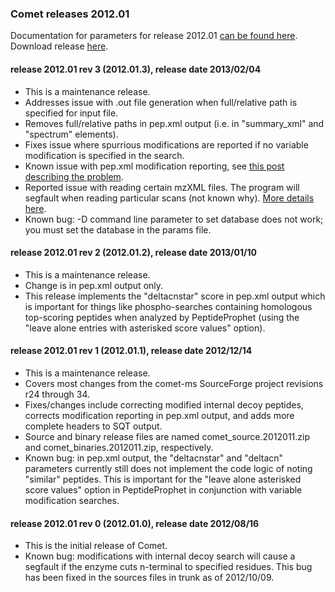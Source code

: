 ### Comet releases 2012.01

Documentation for parameters for release 2012.01 [can be found
here](/Comet/parameters/parameters_201201/).
Download release [here](https://sourceforge.net/projects/comet-ms/files/).

#### release 2012.01 rev 3 (2012.01.3), release date 2013/02/04
- This is a maintenance release.
- Addresses issue with .out file generation when full/relative path is
specified for input file.
- Removes full/relative paths in pep.xml output (i.e. in "summary_xml" and
"spectrum" elements).
- Fixes issue where spurrious modifications are reported if no variable
modification is specified in the search.
- Known issue with pep.xml modification reporting, see
[this post describing the problem](https://groups.google.com/forum/#!topic/comet-ms/KrbM57S050M).
- Reported issue with reading certain mzXML files. The program will segfault
when reading particular scans (not known why).
[More details here](https://groups.google.com/forum/#!topic/comet-ms/aHb_cP_5bXw).
- Known bug: -D command line parameter to set database does not work; you must
set the database in the params file.

#### release 2012.01 rev 2 (2012.01.2), release date 2013/01/10
- This is a maintenance release.
- Change is in pep.xml output only.
- This release implements the "deltacnstar" score in pep.xml output which is
important for things like phospho-searches containing homologous top-scoring
peptides when analyzed by PeptideProphet (using the "leave alone entries with
asterisked score values" option).

#### release 2012.01 rev 1 (2012.01.1), release date 2012/12/14
- This is a maintenance release.
- Covers most changes from the comet-ms SourceForge project revisions r24
through 34.
- Fixes/changes include correcting modified internal decoy peptides, corrects
modification reporting in pep.xml output, and adds more complete headers to SQT
output.
- Source and binary release files are named comet_source.2012011.zip and
comet_binaries.2012011.zip, respectively.
- Known bug: in pep.xml output, the "deltacnstar" and "deltacn" parameters
currently still does not implement the code logic of noting "similar" peptides.
This is important for the "leave alone asterisked score values" option in
PeptideProphet in conjunction with variable modification searches.

#### release 2012.01 rev 0 (2012.01.0), release date 2012/08/16
- This is the initial release of Comet.
- Known bug: modifications with internal decoy search will cause a segfault if
the enzyme cuts n-terminal to specified residues. This bug has been fixed in
the sources files in trunk as of 2012/10/09.
